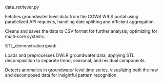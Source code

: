 data_retriever.py

Fetches groundwater level data from the CGWB WRIS portal using parallelized API requests, handling date splitting and efficient aggregation.

Cleans and saves the data to CSV format for further analysis, optimizing for multi-core systems.



STL_demonstration.ipynb

Loads and preprocesses DWLR groundwater data, applying STL decomposition to separate trend, seasonal, and residual components.

Detects anomalies in groundwater level time series, visualizing both the raw and decomposed data for insightful pattern recognition.
